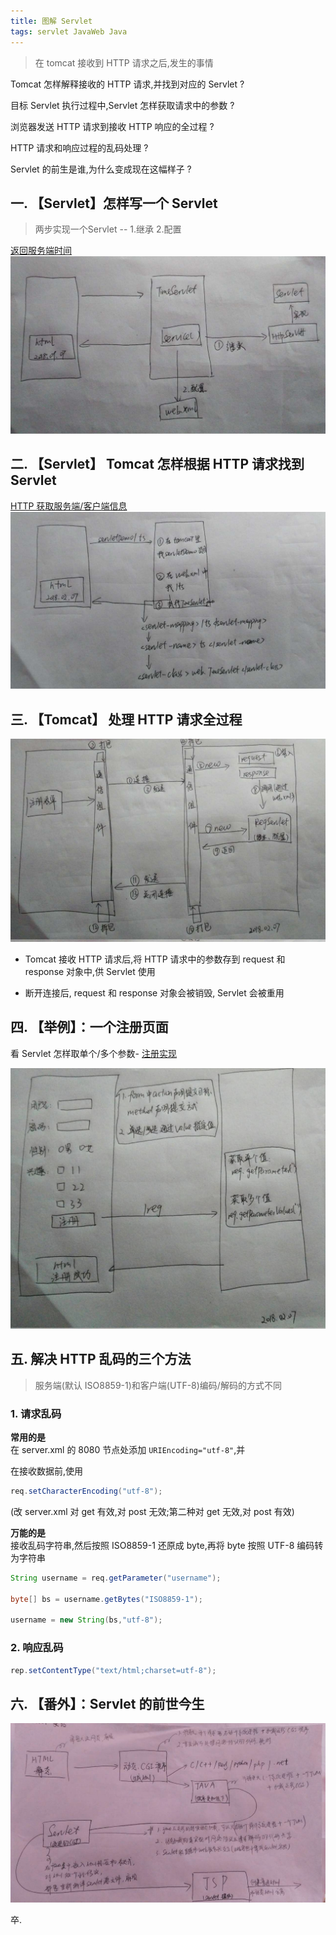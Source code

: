 ```yaml
---
title: 图解 Servlet 
tags: servlet JavaWeb Java
---
```


> 在 tomcat 接收到 HTTP 请求之后,发生的事情

<!--more-->

Tomcat 怎样解释接收的 HTTP 请求,并找到对应的 Servlet ?  

目标 Servlet 执行过程中,Servlet 怎样获取请求中的参数 ?  

浏览器发送 HTTP 请求到接收 HTTP 响应的全过程 ?  

HTTP 请求和响应过程的乱码处理 ?  

Servlet 的前生是谁,为什么变成现在这幅样子 ?  

## 一. 【Servlet】怎样写一个 Servlet
> 两步实现一个Servlet -- 1.继承 2.配置

[返回服务端时间](https://github.com/EasterFan/JavaExercise/blob/master/servletddmo/src/main/java/servletbasic/TimeServlet.java)  
![](/assets/img/blog/java/2018-02-10-writeAServlet.jpg)

## 二. 【Servlet】 Tomcat 怎样根据 HTTP 请求找到 Servlet

[HTTP 获取服务端/客户端信息](https://github.com/EasterFan/JavaExercise/blob/master/servletddmo/src/main/java/servletbasic/HttpsServlet.java)  
![](/assets/img/blog/java/2018-02-10-findAServlet.jpg)

## 三. 【Tomcat】 处理 HTTP 请求全过程
![](/assets/img/blog/java/2018-02-10-loginWhole.jpg)  

- Tomcat 接收 HTTP 请求后,将 HTTP 请求中的参数存到 request 和 response 对象中,供 Servlet 使用

- 断开连接后, request 和 response 对象会被销毁, Servlet 会被重用

## 四. 【举例】：一个注册页面
看 Servlet 怎样取单个/多个参数- [注册实现](https://github.com/EasterFan/JavaExercise/blob/master/servletddmo/src/main/java/web/RegServlet.java)  

![](/assets/img/blog/java/2018-02-10-login.jpg)
## 五. 解决 HTTP 乱码的三个方法
> 服务端(默认 ISO8859-1)和客户端(UTF-8)编码/解码的方式不同

### 1. 请求乱码

**常用的是**  
在 server.xml 的 8080 节点处添加 `URIEncoding="utf-8"`,并  

在接收数据前,使用  
```java
req.setCharacterEncoding("utf-8");
```
(改 server.xml 对 get 有效,对 post 无效;第二种对 get 无效,对 post 有效)  

**万能的是**  
接收乱码字符串,然后按照 ISO8859-1 还原成  byte,再将 byte 按照 UTF-8 编码转为字符串

```java
String username = req.getParameter("username");

byte[] bs = username.getBytes("ISO8859-1");

username = new String(bs,"utf-8");
```

### 2. 响应乱码
```java
rep.setContentType("text/html;charset=utf-8");
```
## 六. 【番外】：Servlet 的前世今生
![](/assets/img/blog/java/2018-02-10-servletHistory.jpg)  

卒.

